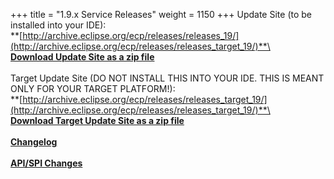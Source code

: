 +++
title = "1.9.x Service Releases"
weight = 1150
+++
Update Site (to be installed into your IDE):\
**[http://archive.eclipse.org/ecp/releases/releases_19/](http://archive.eclipse.org/ecp/releases/releases_target_19/)**\
\
**[Download Update Site as a zip file](http://www.eclipse.org/downloads/download.php?file=/ecp/releases/releases_19/190/190.zip)**\
\
Target Update Site (DO NOT INSTALL THIS INTO YOUR IDE. THIS IS MEANT ONLY FOR YOUR TARGET PLATFORM!):\
**[http://archive.eclipse.org/ecp/releases/releases_target_19/](http://archive.eclipse.org/ecp/releases/releases_target_19/)**\
\
**[Download Target Update Site as a zip file](http://www.eclipse.org/downloads/download.php?file=/ecp/releases/releases_target_19/190/190.zip)**\
\
**[Changelog](https://bugs.eclipse.org/bugs/buglist.cgi?query_format=advanced&product=ECP&target_milestone=1.9.0)**\
\
**[API/SPI Changes](https://www.eclipse.org/ecp/project-info/ECP_180_190_API_SPI_changes.html)**



